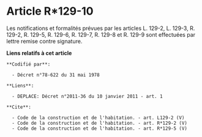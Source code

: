 # Article R*129-10

Les notifications et formalités prévues par les articles L. 129-2, L. 129-3, R. 129-2, R. 129-5, R. 129-6, R. 129-7, R. 129-8
et R. 129-9 sont effectuées par lettre remise contre signature.

**Liens relatifs à cet article**

	**Codifié par**:

	  - Décret n°78-622 du 31 mai 1978

	**Liens**:

	  - DEPLACE: Décret n°2011-36 du 10 janvier 2011 - art. 1

	**Cite**:

	  - Code de la construction et de l'habitation. - art. L129-2 (V)
	  - Code de la construction et de l'habitation. - art. R*129-2 (V)
	  - Code de la construction et de l'habitation. - art. R*129-5 (V)

